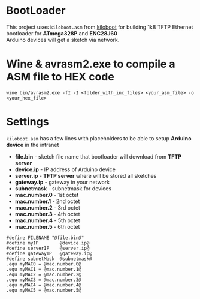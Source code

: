 # BootLoader
This project uses `kiloboot.asm` from [kiloboot](https://github.com/mitxela/kiloboot) for building 
1kB TFTP Ethernet bootloader for **ATmega328P** and **ENC28J60**  
Arduino devices will get a sketch via network.
# Wine & avrasm2.exe to compile a ASM file to HEX code
`wine bin/avrasm2.exe -fI -I <folder_with_inc_files> <your_asm_file> -o <your_hex_file>`
# Settings
`kiloboot.asm` has a few lines with placeholders to be able to setup **Arduino device** in the intranet
* **file.bin** - sketch file name that bootloader will download from **TFTP server**
* **device.ip** - IP address of Arduino device
* **server.ip** - **TFTP server** where will be stored all sketches
* **gateway.ip** - gateway in your network
* **subnetmask** - subnetmask for devices
* **mac.number.0** - 1st octet
* **mac.number.1** - 2nd octet
* **mac.number.2** - 3rd octet
* **mac.number.3** - 4th octet
* **mac.number.4** - 5th octet
* **mac.number.5** - 6th octet  

```
#define FILENAME "@file.bin@"
#define myIP        @device.ip@
#define serverIP    @server.ip@
#define gatewayIP   @gateway.ip@
#define subnetMask  @subnetmask@
.equ myMAC0 = @mac.number.0@
.equ myMAC1 = @mac.number.1@
.equ myMAC2 = @mac.number.2@
.equ myMAC3 = @mac.number.3@
.equ myMAC4 = @mac.number.4@
.equ myMAC5 = @mac.number.5@
```